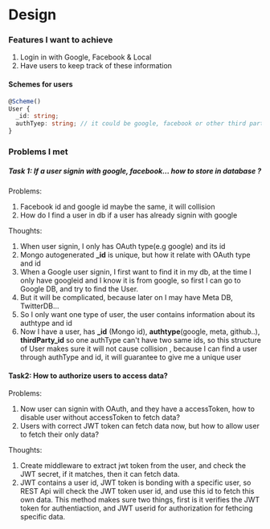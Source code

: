 # Design

### Features I want to achieve
1. Login in with Google, Facebook & Local 
2. Have users to keep track of these information


#### Schemes for users 
```ts
@Scheme()
User {
  _id: string;
  authTyep: string; // it could be google, facebook or other third party that allows OAuth2.0
}


```


### Problems I met
##### Task 1: If a user signin with google, facebook... how to store in database ?
Problems:
1. Facebook id and google id maybe the same, it will collision
2. How do I find a user in db if a user has already signin with google 

Thoughts:
1. When user signin, I only has OAuth type(e.g google) and its id
2. Mongo autogenerated **_id** is unique, but how it relate with OAuth type and id
3. When a Google user signin, I first want to find it in my db, at the time I only have
googleid and I know it is from google, so first I can go to Google DB, and try to find the 
User.
4. But it will be complicated, because later on I may have Meta DB, TwitterDB...
5. So I only want one type of user, the user contains information about its authtype and id
6. Now I have a user, has **_id** (Mongo id), **authtype**(google, meta, github..), **thirdParty_id**
so one authType can't have two same ids, so this structure of User makes sure it will not cause collision
, because I can find a user through authType and id, it will guarantee to give me a unique user

#### Task2: How to authorize users to access data?
Problems:
1. Now user can signin with OAuth, and they have a accessToken, how to disable user without accessToken to fetch data?
2. Users with correct JWT token can fetch data now, but how to allow user to fetch their only data? 

Thoughts:
1. Create middleware to extract jwt token from the user, and check the 
JWT secret, if it matches, then it can fetch data.
2. JWT contains a user id, JWT token is bonding with a specific user, so
REST Api will check the JWT token user id, and use this id to fetch this own data. This method makes sure two things, first is it verifies the JWT token for authentiaction, and JWT userid for authorization for fethcing specific data.
 
